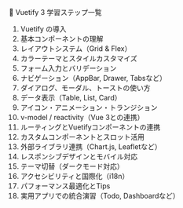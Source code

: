 🧭 Vuetify 3 学習ステップ一覧
1. Vuetify の導入
2. 基本コンポーネントの理解
3. レイアウトシステム（Grid & Flex）
4. カラーテーマとスタイルカスタマイズ
5. フォーム入力とバリデーション
6. ナビゲーション（AppBar, Drawer, Tabsなど）
7. ダイアログ、モーダル、トーストの使い方
8. データ表示（Table, List, Card）
9. アイコン・アニメーション・トランジション
10. v-model / reactivity（Vue 3との連携）
11. ルーティングとVuetifyコンポーネントの連携
12. カスタムコンポーネントとスロット活用
13. 外部ライブラリ連携（Chart.js, Leafletなど）
14. レスポンシブデザインとモバイル対応
15. テーマ切替（ダークモード対応）
16. アクセシビリティと国際化（i18n）
17. パフォーマンス最適化とTips
18. 実用アプリでの統合演習（Todo, Dashboardなど）

